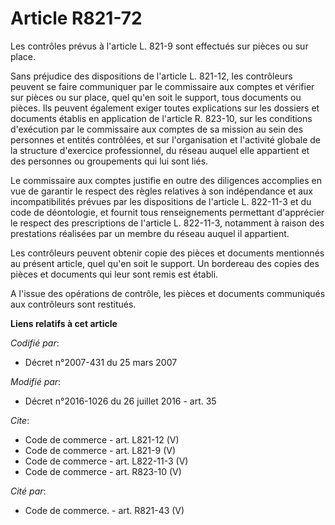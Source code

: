# Article R821-72

Les contrôles prévus à l'article L. 821-9 sont effectués sur pièces ou sur place. 

Sans préjudice des dispositions de l'article L. 821-12, les contrôleurs peuvent se faire communiquer par le commissaire aux
comptes et vérifier sur pièces ou sur place, quel qu'en soit le support, tous documents ou pièces. Ils peuvent également
exiger toutes explications sur les dossiers et documents établis en application de l'article R. 823-10, sur les conditions
d'exécution par le commissaire aux comptes de sa mission au sein des personnes et entités contrôlées, et sur l'organisation
et l'activité globale de la structure d'exercice professionnel, du réseau auquel elle appartient et des personnes ou
groupements qui lui sont liés. 

Le commissaire aux comptes justifie en outre des diligences accomplies en vue de garantir le respect des règles relatives à
son indépendance et aux incompatibilités prévues par les dispositions de l'article L. 822-11-3 et du code de déontologie, et
fournit tous renseignements permettant d'apprécier le respect des prescriptions de l'article L. 822-11-3, notamment à raison
des prestations réalisées par un membre du réseau auquel il appartient. 

Les contrôleurs peuvent obtenir copie des pièces et documents mentionnés au présent article, quel qu'en soit le support. Un
bordereau des copies des pièces et documents qui leur sont remis est établi. 

A l'issue des opérations de contrôle, les pièces et documents communiqués aux contrôleurs sont restitués.

**Liens relatifs à cet article**

_Codifié par_:

  - Décret n°2007-431 du 25 mars 2007

_Modifié par_:

  - Décret n°2016-1026 du 26 juillet 2016 - art. 35

_Cite_:

  - Code de commerce - art. L821-12 (V)
  - Code de commerce - art. L821-9 (V)
  - Code de commerce - art. L822-11-3 (V)
  - Code de commerce - art. R823-10 (V)

_Cité par_:

  - Code de commerce. - art. R821-43 (V)
